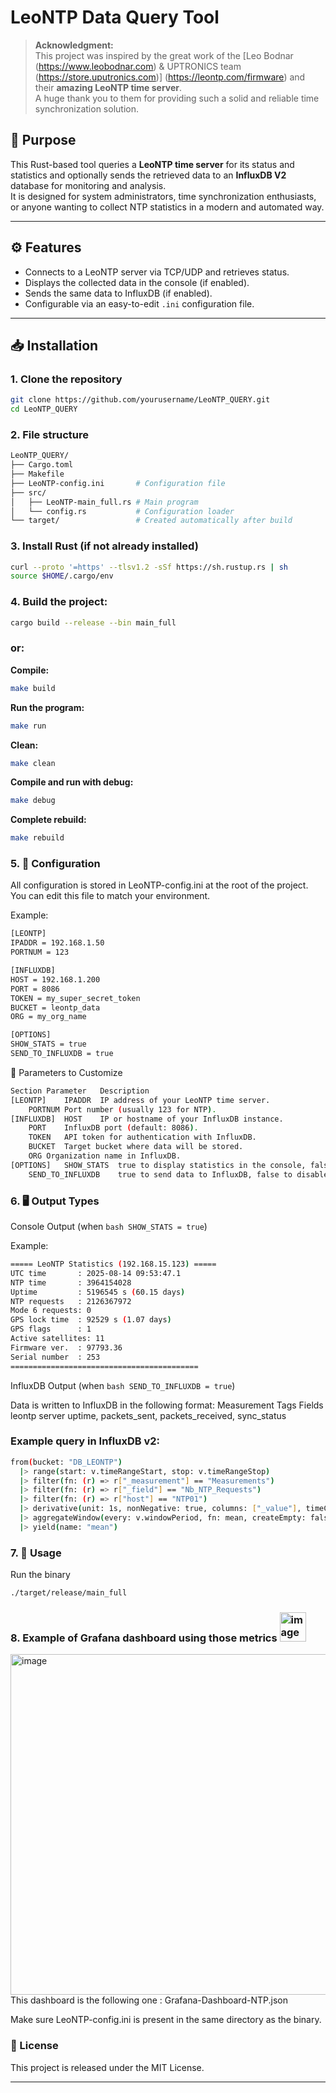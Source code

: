 # LeoNTP Data Query Tool

> **Acknowledgment:**  
> This project was inspired by the great work of the [Leo Bodnar (https://www.leobodnar.com) & UPTRONICS team (https://store.uputronics.com)] (https://leontp.com/firmware) and their **amazing LeoNTP time server**.  
> A huge thank you to them for providing such a solid and reliable time synchronization solution.

## 📌 Purpose

This Rust-based tool queries a **LeoNTP time server** for its status and statistics and optionally sends the retrieved data to an **InfluxDB V2** database for monitoring and analysis.  
It is designed for system administrators, time synchronization enthusiasts, or anyone wanting to collect NTP statistics in a modern and automated way.

---

## ⚙ Features

- Connects to a LeoNTP server via TCP/UDP and retrieves status.
- Displays the collected data in the console (if enabled).
- Sends the same data to InfluxDB (if enabled).
- Configurable via an easy-to-edit `.ini` configuration file.

---

## 📥 Installation

### **1. Clone the repository**
```bash
git clone https://github.com/yourusername/LeoNTP_QUERY.git
cd LeoNTP_QUERY
```

### **2. File structure**
```bash
LeoNTP_QUERY/
├── Cargo.toml
├── Makefile
├── LeoNTP-config.ini       # Configuration file
├── src/
│   ├── LeoNTP-main_full.rs # Main program
│   └── config.rs           # Configuration loader
└── target/                 # Created automatically after build
```

### **3. Install Rust (if not already installed)**
```bash
curl --proto '=https' --tlsv1.2 -sSf https://sh.rustup.rs | sh
source $HOME/.cargo/env
```

### **4. Build the project:**
```bash
cargo build --release --bin main_full
```
### **or:**

**Compile:**
```bash
make build
```

**Run the program:**
```bash 
make run
```

**Clean:**
```bash 
make clean
```

**Compile and run with debug:**
```bash
make debug
```

**Complete rebuild:**
```bash
make rebuild
```
### **5. 📂 Configuration**

All configuration is stored in LeoNTP-config.ini at the root of the project.
You can edit this file to match your environment.

Example:
```bash
[LEONTP]
IPADDR = 192.168.1.50
PORTNUM = 123

[INFLUXDB]
HOST = 192.168.1.200
PORT = 8086
TOKEN = my_super_secret_token
BUCKET = leontp_data
ORG = my_org_name

[OPTIONS]
SHOW_STATS = true
SEND_TO_INFLUXDB = true
```

🔧 Parameters to Customize
```bash
Section	Parameter	Description
[LEONTP]	IPADDR	IP address of your LeoNTP time server.
	PORTNUM	Port number (usually 123 for NTP).
[INFLUXDB]	HOST	IP or hostname of your InfluxDB instance.
	PORT	InfluxDB port (default: 8086).
	TOKEN	API token for authentication with InfluxDB.
	BUCKET	Target bucket where data will be stored.
	ORG	Organization name in InfluxDB.
[OPTIONS]	SHOW_STATS	true to display statistics in the console, false to disable output.
	SEND_TO_INFLUXDB	true to send data to InfluxDB, false to disable sending.
```

### **6. 🖥 Output Types**
Console Output (when ```bash SHOW_STATS = true```)

Example:
```bash
===== LeoNTP Statistics (192.168.15.123) =====
UTC time       : 2025-08-14 09:53:47.1
NTP time       : 3964154028
Uptime         : 5196545 s (60.15 days)
NTP requests   : 2126367972
Mode 6 requests: 0
GPS lock time  : 92529 s (1.07 days)
GPS flags      : 1
Active satellites: 11
Firmware ver.  : 97793.36
Serial number  : 253
==========================================
```

InfluxDB Output (when ```bash SEND_TO_INFLUXDB = true```)

Data is written to InfluxDB in the following format:
Measurement	Tags	Fields
leontp	server	uptime, packets_sent, packets_received, sync_status

### **Example query in InfluxDB v2:**
```bash
from(bucket: "DB_LEONTP")
  |> range(start: v.timeRangeStart, stop: v.timeRangeStop)
  |> filter(fn: (r) => r["_measurement"] == "Measurements")
  |> filter(fn: (r) => r["_field"] == "Nb_NTP_Requests")
  |> filter(fn: (r) => r["host"] == "NTP01")
  |> derivative(unit: 1s, nonNegative: true, columns: ["_value"], timeColumn: "_time")  
  |> aggregateWindow(every: v.windowPeriod, fn: mean, createEmpty: false)
  |> yield(name: "mean")
```

### **7. 🚀 Usage**
Run the binary
```bash
./target/release/main_full
```
### **8. Example of Grafana dashboard using those metrics** <img width="42" height="47" alt="image" src="https://github.com/user-attachments/assets/ff8dc168-bcd4-43eb-ae17-5fdd828ed456" />
<img width="1585" height="545" alt="image" src="https://github.com/user-attachments/assets/73cf7ff4-b2c9-4842-a739-50d610d84e70" />
This dashboard is the following one : Grafana-Dashboard-NTP.json

Make sure LeoNTP-config.ini is present in the same directory as the binary.
### **📜 License**

This project is released under the MIT License.


---

